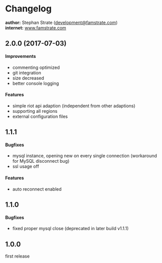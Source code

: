 # Changelog

**author:** Stephan Strate ([development@famstrate.com](mailto:development@famstrate.com))<br />
**internet:** www.famstrate.com<br />

## 2.0.0 (2017-07-03)

#### Improvements

- commenting optimized
- git integration
- size decreased
- better console logging

#### Features

- simple riot api adaption (independent from other adaptions)
- supporting all regions
- external configuration files

## 1.1.1

#### Bugfixes

- mysql instance, opening new on every single connection (workaround for MySQL disconnect bug)
- ssl usage off

#### Features

- auto reconnect enabled

## 1.1.0

#### Bugfixes

- fixed proper mysql close (deprecated in later build v1.1.1)

## 1.0.0

first release